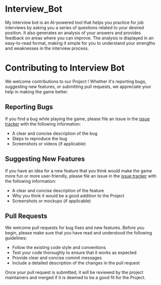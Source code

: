 # Interview_Bot
My interview bot is an AI-powered tool that helps you practice for job interviews by asking you a series of questions related to your desired position. It also generates an analysis of your answers and provides feedback on areas where you can improve. The analysis is displayed in an easy-to-read format, making it simple for you to understand your strengths and weaknesses in the interview process.


# Contributing to Interview Bot

We welcome contributions to our Project ! Whether it's reporting bugs, suggesting new features, or submitting pull requests, we appreciate your help in making the game better.

## Reporting Bugs

If you find a bug while playing the game, please file an issue in the [issue tracker](https://github.com/JayeshYadav99Endless-Running-Game---Beginner-Project/issues) with the following information:
- A clear and concise description of the bug
- Steps to reproduce the bug
- Screenshots or videos (if applicable)

## Suggesting New Features

If you have an idea for a new feature that you think would make the game more fun or more user-friendly, please file an issue in the [issue tracker](https://github.com/JayeshYadav99Endless-Running-Game---Beginner-Project/issues) with the following information:
- A clear and concise description of the feature
- Why you think it would be a good addition to the Project
- Screenshots or mockups (if applicable)

## Pull Requests

We welcome pull requests for bug fixes and new features. Before you begin, please make sure that you have read and understood the following guidelines:
- Follow the existing code style and conventions
- Test your code thoroughly to ensure that it works as expected
- Provide clear and concise commit messages
- Include a detailed description of the changes in the pull request

Once your pull request is submitted, it will be reviewed by the project maintainers and merged if it is deemed to be a good fit for the Project.
